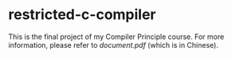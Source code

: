 # restricted-c-compiler
This is the final project of my Compiler Principle course. For more information, please refer to *document.pdf* (which is in Chinese).
